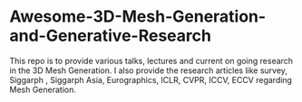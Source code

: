 # Awesome-3D-Mesh-Generation-and-Generative-Research
This repo is to provide various talks, lectures and current on going research in the 3D Mesh Generation. I also provide the research articles like survey, Siggarph , Siggarph Asia, Eurographics, ICLR, CVPR, ICCV, ECCV regarding Mesh Generation.
